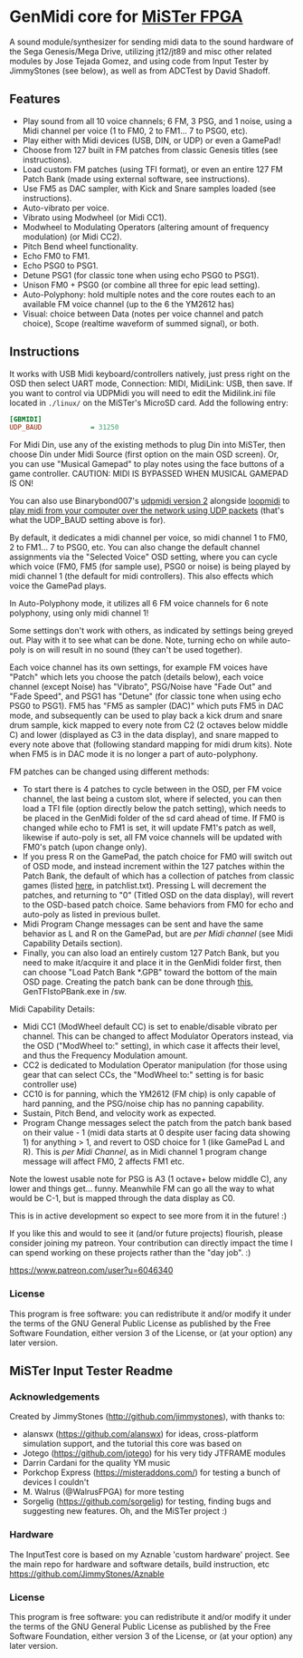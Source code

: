 # GenMidi core for [MiSTer FPGA](https://mister-devel.github.io/MkDocs_MiSTer/)

A sound module/synthesizer for sending midi data to the sound hardware of the Sega Genesis/Mega Drive, utilizing jt12/jt89 and misc other related modules by Jose Tejada Gomez, and using code from Input Tester by JimmyStones (see below), as well as from ADCTest by David Shadoff.

## Features

- Play sound from all 10 voice channels; 6 FM, 3 PSG, and 1 noise, using a Midi channel per voice (1 to FM0, 2 to FM1... 7 to PSG0, etc).
- Play either with Midi devices (USB, DIN, or UDP) or even a GamePad!
- Choose from 127 built in FM patches from classic Genesis titles (see instructions).
- Load custom FM patches (using TFI format), or even an entire 127 FM Patch Bank (made using external software, see instructions).
- Use FM5 as DAC sampler, with Kick and Snare samples loaded (see instructions).
- Auto-vibrato per voice.
- Vibrato using Modwheel (or Midi CC1).
- Modwheel to Modulating Operators (altering amount of frequency modulation) (or Midi CC2).
- Pitch Bend wheel functionality.
- Echo FM0 to FM1.
- Echo PSG0 to PSG1.
- Detune PSG1 (for classic tone when using echo PSG0 to PSG1).
- Unison FM0 + PSG0 (or combine all three for epic lead setting).
- Auto-Polyphony: hold multiple notes and the core routes each to an available FM voice channel (up to the 6 the YM2612 has)
- Visual: choice between Data (notes per voice channel and patch choice), Scope (realtime waveform of summed signal), or both.

## Instructions

It works with USB Midi keyboard/controllers natively, just press right on the OSD then select UART mode, Connection: MIDI, MidiLink: USB, then save. If you want to control via UDPMidi you will need to edit the Midilink.ini file located in `./linux/` on the MiSTer's MicroSD card. Add the following entry:

```ini
[GBMIDI]
UDP_BAUD            = 31250
```

For Midi Din, use any of the existing methods to plug Din into MiSTer, then choose Din under Midi Source (first option on the main OSD screen). Or, you can use "Musical Gamepad" to play notes using the face buttons of a game controller. CAUTION: MIDI IS BYPASSED WHEN MUSICAL GAMEPAD IS ON!

You can also use Binarybond007's [udpmidi version 2](https://github.com/bbond007/UDPMIDI20) alongside [loopmidi](https://www.tobias-erichsen.de/software/loopmidi.html) to [play midi from your computer over the network using UDP packets](https://www.youtube.com/watch?v=1LbvnLnmczY) (that's what the UDP_BAUD setting above is for).

By default, it dedicates a midi channel per voice, so midi channel 1 to FM0, 2 to FM1... 7 to PSG0, etc. You can also change the default channel assignments via the "Selected Voice" OSD setting, where you can cycle which voice (FM0, FM5 (for sample use), PSG0 or noise) is being played by midi channel 1 (the default for midi controllers). This also effects which voice the GamePad plays.

In Auto-Polyphony mode, it utilizes all 6 FM voice channels for 6 note polyphony, using only midi channel 1!

Some settings don't work with others, as indicated by settings being greyed out. Play with it to see what can be done. Note, turning echo on while auto-poly is on will result in no sound (they can't be used together).

Each voice channel has its own settings, for example FM voices have "Patch" which lets you choose the patch (details below), each voice channel (except Noise) has "Vibrato", PSG/Noise have "Fade Out" and "Fade Speed", and PSG1 has "Detune" (for classic tone when using echo PSG0 to PSG1).
FM5 has "FM5 as sampler (DAC)" which puts FM5 in DAC mode, and subsequently can be used to play back a kick drum and snare drum sample, kick mapped to every note from C2 (2 octaves below middle C) and lower (displayed as C3 in the data display), and snare mapped to every note above that (following standard mapping for midi drum kits). Note when FM5 is in DAC mode it is no longer a part of auto-polyphony.

FM patches can be changed using different methods: 
- To start there is 4 patches to cycle between in the OSD, per FM voice channel, the last being a custom slot, where if selected, you can then load a TFI file (option directly below the patch setting), which needs to be placed in the GenMidi folder of the sd card ahead of time. If FM0 is changed while echo to FM1 is set, it will update FM1's patch as well, likewise if auto-poly is set, all FM voice channels will be updated with FM0's patch (upon change only).
- If you press R on the GamePad, the patch choice for FM0 will switch out of OSD mode, and instead increment within the 127 patches within the Patch Bank, the default of which has a collection of patches from classic games (listed [here](https://github.com/modalmodule/GenMidi_MiSTer/blob/main/patchlist.txt), in patchlist.txt). Pressing L will decrement the patches, and returning to "0" (Titled OSD on the data display), will revert to the OSD-based patch choice. Same behaviors from FM0 for echo and auto-poly as listed in previous bullet.
- Midi Program Change messages can be sent and have the same behavior as L and R on the GamePad, but are *per Midi channel* (see Midi Capability Details section).
- Finally, you can also load an entirely custom 127 Patch Bank, but you need to make it/acquire it and place it in the GenMidi folder first, then can choose "Load Patch Bank *.GPB" toward the bottom of the main OSD page. Creating the patch bank can be done through [this](https://github.com/modalmodule/GenMidi_MiSTer/tree/main/sw), GenTFIstoPBank.exe in /sw. 

Midi Capability Details:
- Midi CC1 (ModWheel default CC) is set to enable/disable vibrato per channel. This can be changed to affect Modulator Operators instead, via the OSD ("ModWheel to:" setting), in which case it affects their level, and thus the Frequency Modulation amount.
- CC2 is dedicated to Modulation Operator manipulation (for those using gear that can select CCs, the "ModWheel to:" setting is for basic controller use)
- CC10 is for panning, which the YM2612 (FM chip) is only capable of hard panning, and the PSG/noise chip has no panning capability.
- Sustain, Pitch Bend, and velocity work as expected.
- Program Change messages select the patch from the patch bank based on their value - 1 (midi data starts at 0 despite user facing data showing 1) for anything > 1, and revert to OSD choice for 1 (like GamePad L and R). This is *per Midi Channel*, as in Midi channel 1 program change message will affect FM0, 2 affects FM1 etc.

Note the lowest usable note for PSG is A3 (1 octave+ below middle C), any lower and things get... funny. Meanwhile FM can go all the way to what would be C-1, but is mapped through the data display as C0.

This is in active development so expect to see more from it in the future! :)

If you like this and would to see it (and/or future projects) flourish, please consider joining my patreon. Your contribution can directly impact the time I can spend working on these projects rather than the "day job". :)

https://www.patreon.com/user?u=6046340

### License
This program is free software: you can redistribute it and/or modify it under the terms of the GNU General Public License as published by the Free Software Foundation, either version 3 of the License, or (at your option) any later version.

##	MiSTer Input Tester Readme

### Acknowledgements

Created by JimmyStones (http://github.com/jimmystones), with thanks to:
- alanswx (https://github.com/alanswx) for ideas, cross-platform simulation support, and the tutorial this core was based on
- Jotego (https://github.com/jotego) for his very tidy JTFRAME modules
- Darrin Cardani for the quality YM music
- Porkchop Express (https://misteraddons.com/) for testing a bunch of devices I couldn't
- M. Walrus (@WalrusFPGA) for more testing
- Sorgelig (https://github.com/sorgelig) for testing, finding bugs and suggesting new features.  Oh, and the MiSTer project :)

### Hardware

The InputTest core is based on my Aznable 'custom hardware' project.  See the main repo for hardware and software details, build instruction, etc 
https://github.com/JimmyStones/Aznable 

### License
This program is free software: you can redistribute it and/or modify it under the terms of the GNU General Public License as published by the Free Software Foundation, either version 3 of the License, or (at your option) any later version.
